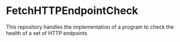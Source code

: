 # FetchHTTPEndpointCheck
This repository handles the implementation of a program to check the health of a set of HTTP endpoints
